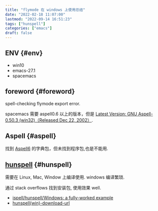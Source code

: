 ```yaml
---
title: "flymode 在 windows 上使用总结"
date: "2022-02-18 11:07:00"
lastmod: "2022-09-14 16:51:23"
tags: ["hunspell"]
categories: ["emacs"]
draft: false
---
```


## ENV {#env}

-   win10
-   emacs-27.1
-   spacemacs


## foreword {#foreword}

spell-checking flymode export error.

spacemacs 需要 aspell0.6 以上的版本，但是 [Latest Version: GNU Aspell-0.50.3 (win32)（Released Dec 22, 2002）](http://aspell.net/win32/).


## Aspell {#aspell}

找到 [Aspell6](https://wiki.lyx.org/uploads/Windows/Aspell6/) 的字典包，但未找到程序包,也是不能用.


## [hunspell](https://github.com/hunspell/hunspell) {#hunspell}

需要在 Linux, Mac, Window 上编译使用. windows 编译繁琐.

通过 stack overflows 找到安装包, 使用效果 well.

-   [ispell/hunspell/Windows: a fully-worked example](https://lists.gnu.org/archive/html/help-gnu-emacs/2014-04/msg00030.html)
-   [hunspell(win)-download-url](https://jaist.dl.sourceforge.net/project/ezwinports/hunspell-1.3.2-3-w32-bin.zip)